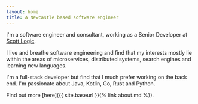 ```yaml
---
layout: home
title: A Newcastle based software engineer
---
```


I'm a software engineer and consultant, working as a Senior Developer at [Scott Logic](https://www.scottlogic.com/).

I live and breathe software engineering and find that my interests mostly lie within the areas of microservices, distributed systems, search engines and learning new languages.

I'm a full-stack developer but find that I much prefer working on the back end. I'm passionate about Java, Kotlin, Go, Rust and Python.

Find out more [here]({{ site.baseurl }}{% link about.md %}).

